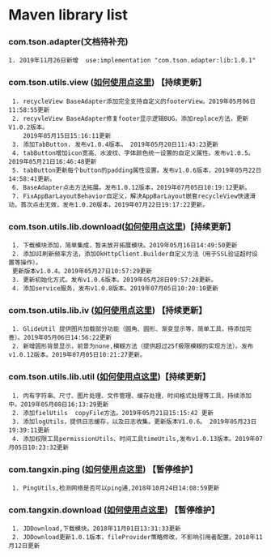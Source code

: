 # Maven library list

### com.tson.adapter(文档待补充)

```
1. 2019年11月26日新增  use:implementation "com.tson.adapter:lib:1.0.1"
```

### com.tson.utils.view ([如何使用点这里](https://github.com/xintanggithub/utils/blob/master/utilsview/UTILS_VIEW.md)) 【持续更新】

     1. recycleView BaseAdapter添加完全支持自定义的footerView。2019年05月06日11:58:55更新
     2. recyvleView BaseAdapter修复footer显示逻辑BUG，添加replace方法，更新V1.0.2版本。 
        2019年05月15日15:16:11更新
     3. 添加TabButton. 发布v1.0.4版本。 2019年05月20日11:43:23更新
     4. tabButton增加icon宽高、水波纹、字体颜色统一设置的自定义属性。发布v1.0.5。2019年05月21日16:46:48更新
     5. tabButton更新每个button的padding属性设置。发布v1.0.6版本，2019年05月22日14:58:41更新。
     6. BaseAdapter点击方法拓展。发布1.0.12版本，2019年07月05日10:19:12更新。
     7. FixAppBarLayoutBehavior自定义，解决AppBarLayout嵌套recycleView快速滑动，首次点击无效，发布1.0.20版本，2019年07月22日19:17:22更新。

### com.tson.utils.lib.download([如何使用点这里](https://github.com/xintanggithub/utils/blob/master/utilsdownload/UTILS_DOWNLOAD.md))【持续更新】
     1. 下载模块添加，简单集成，暂未放开拓展模块。2019年05月16日14:49:50更新
     2. 添加UI刷新频率方法，添加OkHttpClient.Builder自定义方法（用于SSL验证超时设置等操作）。
     更新版本v1.0.4。2019年05月27日10:57:29更新
     3. 更新初始化方式。发布v1.0.6版本。2019年05月28日09:57:28更新。
     4. 添加service服务，发布v1.0.8版本。2019年07月05日10:20:10更新

### com.tson.utils.lib.iv ([如何使用点这里](https://github.com/xintanggithub/utils/blob/master/utilslibimage/UTILS_IV.md)) 【持续更新】
     1. GlideUtil 提供图片加载部分功能（圆角、圆形、渐变显示等，简单工具，待添加完善）。2019年05月06日14:56:22更新
     2. 新增圆形背景显示，前景为none,模糊方法（提供超过25f极限模糊的实现方法）。发布v1.0.12版本。2019年07月05日10:21:27更新。

### com.tson.utils.lib.util ([如何使用点这里](https://github.com/xintanggithub/utils/blob/master/utilslib/UTILS_UTILS.md))【持续更新】
     1. 内有字符串、尺寸、图片处理、文件管理、缓存处理、时间格式处理等工具，持续添加中。2019年05月08日16:13:29更新
     2. 添加fielUtils  copyFile方法。2019年05月21日15:15:42 更新
     3. 添加logUtils，提供日志缓存，以及日志收集。更新版本V1.0.6。 2019年05月23日19:39:11更新
     4. 添加权限工具permissionUtils、时间工具timeUtils,发布v1.0.13版本。2019年07月05日10:23:32更新

### com.tangxin.ping ([如何使用点这里](https://github.com/xintanggithub/maven/blob/master/explan/PING_README.MD)) 【暂停维护】
     1. PingUtils,检测网络是否可以ping通,2018年10月24日14:08:59更新

### com.tangxin.download ([如何使用点这里](https://github.com/xintanggithub/maven/blob/master/explan/JDDownload_README.md)) 【暂停维护】
     1. JDDownload,下载模块。2018年11月01日13:31:33更新
     2. JDDownload更新1.0.1版本，fileProvider策略修改，不影响引用者配置。2018年11月12日更新

